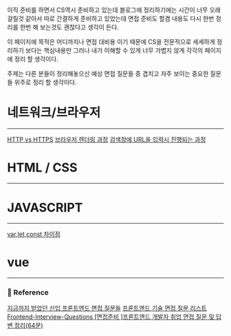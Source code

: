 <p><img alt="" src="https://velog.velcdn.com/images/anstks1992/post/1a4dd2c4-8ed7-44d4-83bb-f7b2e500b9d2/image.png" /></p>
<p>이직 준비를 하면서 CS역시 준비하고 있는데 블로그에 정리하기에는 시간이 너무 오래걸릴것 같아서 따로 간결하게 준비하고 있었는데 면접 준비도 할겸 내용도 다시 한번 정리를 한번 해 보는것도 괜찮다고 생각이 든다.</p>
<p>이 페이지에 목적은 어디까지나 면접 대비용 이기 때문에 CS을 전문적으로 세세하게 정리하기 보다는 핵심내용만 그러나 내가 이해할 수 있게 너무 가볍지 않게 각각의 페이지에 정리 할 생각이다.</p>
<p>주제는 다른 분들이 정리해놓으신 예상 면접 질문들 중 겹치고 자주 보이는 중요한 질문들 위주로 정리 할 생각이다.</p>
<h1 id="네트워크브라우저">네트워크/브라우저</h1>
<hr />
<p> <a href="https://velog.io/@anstks1992/HTTP%EC%99%80-HTTPS">HTTP vs HTTPS</a>
<a href="https://velog.io/@anstks1992/%EB%B8%8C%EB%9D%BC%EC%9A%B0%EC%A0%80-%EB%A0%8C%EB%8D%94%EB%A7%81-%EA%B3%BC%EC%A0%95">브라우저 렌더링 과정</a>
<a href="https://velog.io/@anstks1992/%EA%B2%80%EC%83%89%EC%B0%BD%EC%97%90-URL%EC%9D%84-%EC%9E%85%EB%A0%A5%EC%8B%9C-%EC%A7%84%ED%96%89%EB%90%98%EB%8A%94-%EA%B3%BC%EC%A0%95">검색창에 URL을 입력시 진행되는 과정</a></p>
<h1 id="html--css">HTML / CSS</h1>
<hr />
<h1 id="javascript">JAVASCRIPT</h1>
<hr />
<p><a href="https://velog.io/@anstks1992/Varletconst-%EC%B0%A8%EC%9D%B4%EC%A0%90">var,let,const 차이점</a></p>
<h1 id="vue">vue</h1>
<hr />
<h3 id="📄-reference">📄 Reference</h3>
<p><a href="https://velog.io/@arthur/%EC%A7%80%EA%B8%88%EA%B9%8C%EC%A7%80-%EB%B0%9B%EC%95%98%EB%8D%98-%EC%8B%A0%EC%9E%85-%ED%94%84%EB%A1%A0%ED%8A%B8%EC%97%94%EB%93%9C-%EB%A9%B4%EC%A0%91-%EC%A7%88%EB%AC%B8%EB%93%A4">지금까지 받았던 신입 프론트엔드 면접 질문들</a>
<a href="https://velog.io/@doheek2/%ED%94%84%EB%A1%A0%ED%8A%B8%EC%97%94%EB%93%9C-%EA%B8%B0%EC%88%A0-%EB%A9%B4%EC%A0%91-%EC%A7%88%EB%AC%B8-%EB%A6%AC%EC%8A%A4%ED%8A%B8">프론트엔드 기술 면접 질문 리스트</a>
<a href="https://github.com/Esoolgnah/Frontend-Interview-Questions">Frontend-Interview-Questions
</a><a href="https://amyhyemi.tistory.com/224">[면접준비 ]프론트엔드 개발자 취업 면접 질문 및 답변 정리(64문)</a></p>